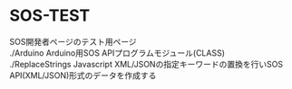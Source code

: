 # SOS-TEST
SOS開発者ページのテスト用ページ<br>
  ./Arduino Arduino用SOS APIプログラムモジュール(CLASS) <br>
  ./ReplaceStrings Javascript XML/JSONの指定キーワードの置換を行いSOS API(XML/JSON)形式のデータを作成する<br>
